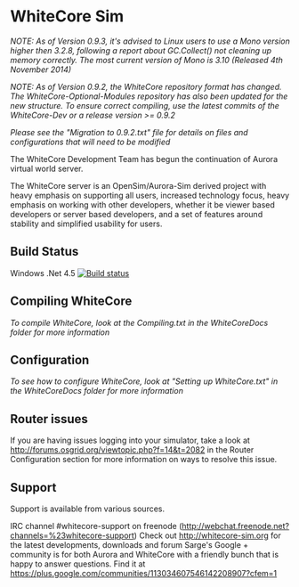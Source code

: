 # WhiteCore Sim

*NOTE:
 As of Version 0.9.3, it's advised to Linux users to use a Mono version higher then 3.2.8, following a report about  GC.Collect() not cleaning up memory correctly. The most current version of Mono is 3.10 (Released 4th November 2014)*

*NOTE: 
 As of Version 0.9.2, the WhiteCore repository format has changed.  
 The WhiteCore-Optional-Modules repository has also been updated for the new structure.
 To ensure correct compiling, use the latest commits of the WhiteCore-Dev or a release version >= 0.9.2*

*Please see the "Migration to 0.9.2.txt" file for details on files and configurations that will need to be modified*

The WhiteCore Development Team has begun the continuation of Aurora virtual world server.

The WhiteCore server is an OpenSim/Aurora-Sim derived project with heavy emphasis on supporting all users, 
increased technology focus, heavy emphasis on working with other developers,
whether it be viewer based developers or server based developers, 
and a set of features around stability and simplified usability for users.

## Build Status

Windows .Net 4.5 [![Build status](https://ci.appveyor.com/api/projects/status/tj3pr2xb4rg6ospe?svg=true)](https://ci.appveyor.com/project/fly-man-/whitecore-dev)


## Compiling WhiteCore

*To compile WhiteCore, look at the Compiling.txt in the WhiteCoreDocs folder for more information*

## Configuration

*To see how to configure WhiteCore, look at "Setting up WhiteCore.txt" in the WhiteCoreDocs folder for more information*

## Router issues
If you are having issues logging into your simulator, take a look at http://forums.osgrid.org/viewtopic.php?f=14&t=2082 in the Router Configuration section for more information on ways to resolve this issue.

## Support
Support is available from various sources.

IRC channel #whitecore-support on freenode (http://webchat.freenode.net?channels=%23whitecore-support)
Check out http://whitecore-sim.org for the latest developments, downloads and forum
Sarge's Google + community is for both Aurora and WhiteCore with a friendly bunch that is happy to answer questions. Find it at https://plus.google.com/communities/113034607546142208907?cfem=1

